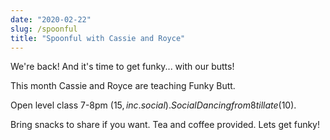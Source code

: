 ```yaml
---
date: "2020-02-22"
slug: /spoonful
title: "Spoonful with Cassie and Royce"
---
```


We're back! And it's time to get funky... with our butts!

This month Cassie and Royce are teaching Funky Butt.

Open level class 7-8pm ($15, inc. social).
Social Dancing from 8 til late ($10).

Bring snacks to share if you want. Tea and coffee provided. Lets get funky!
